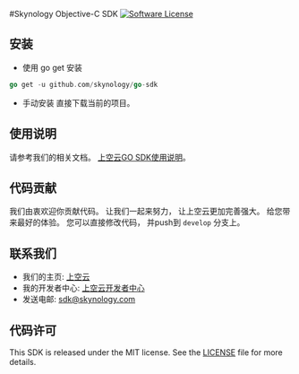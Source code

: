 #Skynology Objective-C SDK
[![Software License](https://img.shields.io/badge/license-MIT-brightgreen.svg)](LICENSE.md)


## 安装

* 使用 go get 安装

```go
go get -u github.com/skynology/go-sdk
```

* 手动安装
直接下载当前的项目。


## 使用说明
请参考我们的相关文档。 [上空云GO SDK使用说明](http://developer.skynology.com/go-sdk.html)。


## 代码贡献
我们由衷欢迎你贡献代码。 让我们一起来努力， 让上空云更加完善强大。 给您带来最好的体验。 您可以直接修改代码， 并push到 `develop` 分支上。

## 联系我们

* 我们的主页: [上空云](https://www.skynology.com)
* 我的开发者中心: [上空云开发者中心](http://developer.skynology.com)
* 发送电邮: sdk@skynology.com

## 代码许可
This SDK is released under the MIT license. See the [LICENSE](https://github.com/skynology/objc-sdk/blob/master/LICENSE) file for more details.
